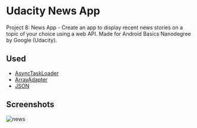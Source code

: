 # Udacity News App

Project 8: News App - Create an app to display recent news stories on a topic of your choice using a web API. Made for Android Basics Nanodegree by Google (Udacity).

## Used

* [AsyncTaskLoader](https://developer.android.com/reference/android/content/AsyncTaskLoader.html)
* [ArrayAdapter](https://developer.android.com/reference/android/widget/ArrayAdapter.html)
* [JSON](https://en.wikipedia.org/wiki/JSON)

## Screenshots

![news](http://i65.tinypic.com/bedeh3.png)
